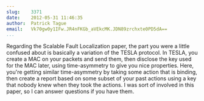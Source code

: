 ```yaml
---
slug:    3371
date:    2012-05-31 11:46:35
author:  Patrick Tague
email:   Vk70gw0y1IFw.JR4nFKGb_aVEkcMK.JDN89zrchxte0PD5dA==
...
```


Regarding the Scalable Fault Localization paper, the part you were a
little confused about is basically a variation of the TESLA protocol.
In TESLA, you create a MAC on your packets and send them, then
disclose the key used for the MAC later, using time-asymmetry to give
you nice properties.  Here, you're getting similar time-asymmetry by
taking some action that is binding, then create a report based on some
subset of your past actions using a key that nobody knew when they
took the actions.  I was sort of involved in this paper, so I can
answer questions if you have them.
